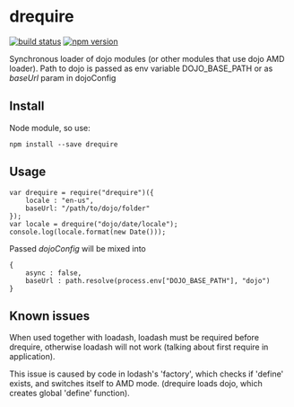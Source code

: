 # drequire

[![build status](https://img.shields.io/travis/gratex/drequire/master.svg?style=flat-square)](https://travis-ci.org/gratex/drequire)
[![npm version](https://img.shields.io/npm/v/drequire.svg?style=flat-square)](https://www.npmjs.com/package/drequire)


Synchronous loader of dojo modules (or other modules that use dojo AMD loader).
Path to dojo is passed as env variable DOJO\_BASE\_PATH or as *baseUrl* param in dojoConfig

## Install

Node module, so use:

	npm install --save drequire

## Usage

	var drequire = require("drequire")({
		locale : "en-us",
		baseUrl: "/path/to/dojo/folder"
	});
	var locale = drequire("dojo/date/locale");
	console.log(locale.format(new Date()));

Passed *dojoConfig* will be mixed into

	{
		async : false,
		baseUrl : path.resolve(process.env["DOJO_BASE_PATH"], "dojo")
	}


## Known issues

When used together with loadash, loadash must be required before drequire, otherwise loadash will not work (talking about first require in application).

This issue is caused by code in lodash's 'factory', which checks if 'define' exists, and  switches itself to AMD mode. (drequire loads dojo, which creates global 'define' function).
